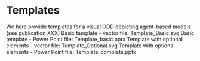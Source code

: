 # Templates
We here provide templates for a visual ODD depicting agent-based models (see publication XXX)
Basic template - vector file: Template_Basic.svg
Basic template - Power Point file: Template_basic.pptx
Template with optional elements - vector file: Template_Optional.svg
Template with optional elements - Power Point file: Template_complete.pptx

